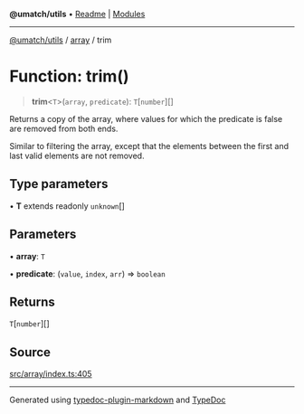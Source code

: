 **@umatch/utils** • [Readme](../../index.md) \| [Modules](../../modules.md)

***

[@umatch/utils](../../modules.md) / [array](../index.md) / trim

# Function: trim()

> **trim**\<`T`\>(`array`, `predicate`): `T`\[`number`\][]

Returns a copy of the array, where values for which the predicate
is false are removed from both ends.

Similar to filtering the array, except that the elements between
the first and last valid elements are not removed.

## Type parameters

• **T** extends readonly `unknown`[]

## Parameters

• **array**: `T`

• **predicate**: (`value`, `index`, `arr`) => `boolean`

## Returns

`T`\[`number`\][]

## Source

[src/array/index.ts:405](https://github.com/umatch-oficial/utils/blob/7d512db/src/array/index.ts#L405)

***

Generated using [typedoc-plugin-markdown](https://www.npmjs.com/package/typedoc-plugin-markdown) and [TypeDoc](https://typedoc.org/)
